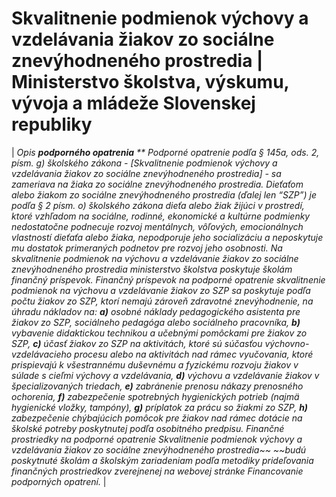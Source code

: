 # Skvalitnenie podmienok výchovy a vzdelávania žiakov zo sociálne znevýhodneného prostredia | Ministerstvo školstva, výskumu, vývoja a mládeže Slovenskej republiky

|
**Opis ****podporného opatrenia**** **
Podporné opatrenie podľa § 145a, ods. 2, písm. g) školského zákona* - *[Skvalitnenie podmienok výchovy a vzdelávania žiakov zo sociálne znevýhodneného prostredia] - sa zameriava na žiaka zo sociálne znevýhodneného prostredia. Dieťaťom alebo žiakom zo sociálne znevýhodneného prostredia (ďalej len “SZP”) je podľa § 2 písm. o) školského zákona dieťa alebo žiak žijúci v prostredí, ktoré vzhľadom na sociálne, rodinné, ekonomické a kultúrne podmienky nedostatočne podnecuje rozvoj mentálnych, vôľových, emocionálnych vlastností dieťaťa alebo žiaka, nepodporuje jeho socializáciu a neposkytuje mu dostatok primeraných podnetov pre rozvoj jeho osobnosti. Na skvalitnenie podmienok na výchovu a vzdelávanie žiakov zo sociálne znevýhodneného prostredia ministerstvo školstva poskytuje školám finančný príspevok.
Finančný príspevok na podporné opatrenie skvalitnenie podmienok na výchovu a vzdelávanie žiakov zo SZP sa poskytuje podľa počtu žiakov zo SZP, ktorí nemajú zároveň zdravotné znevýhodnenie, na úhradu nákladov na:
**a)** osobné náklady pedagogického asistenta pre žiakov zo SZP, sociálneho pedagóga alebo sociálneho pracovníka,
**b)** vybavenie didaktickou technikou a učebnými pomôckami pre žiakov zo SZP,
**c)** účasť žiakov zo SZP na aktivitách, ktoré sú súčasťou výchovno-vzdelávacieho procesu alebo na aktivitách nad rámec vyučovania, ktoré prispievajú k všestrannému duševnému a fyzickému rozvoju žiakov v súlade s cieľmi výchovy a vzdelávania,
**d)** výchovu a vzdelávanie žiakov v špecializovaných triedach,
**e)** zabránenie prenosu nákazy prenosného ochorenia,
**f)** zabezpečenie spotrebných hygienických potrieb (najmä hygienické vložky, tampóny),
**g)** príplatok za prácu so žiakmi zo SZP,
**h)** zabezpečenie chýbajúcich pomôcok pre žiakov nad rámec dotácie na školské potreby poskytnutej podľa osobitného predpisu.
Finančné prostriedky na podporné opatrenie *Skvalitnenie podmienok výchovy a vzdelávania žiakov zo sociálne znevýhodneného prostredia*~~ ~~budú poskytnuté školám a školským zariadeniam podľa metodiky prideľovania finančných prostriedkov zverejnenej na webovej stránke *Financovanie podporných opatrení**.*
|
